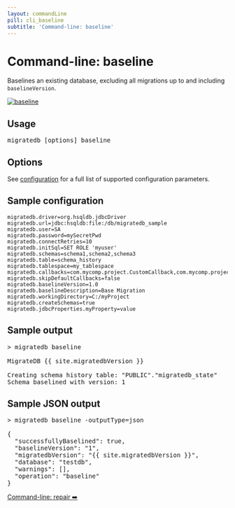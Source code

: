 ```yaml
---
layout: commandLine
pill: cli_baseline
subtitle: 'Command-line: baseline'
---
```


# Command-line: baseline

Baselines an existing database, excluding all migrations up to and including `baselineVersion`.

<a href="/migratedb/documentation/command/baseline"><img src="/migratedb/assets/balsamiq/command-baseline.png" alt="baseline"></a>

## Usage

<pre class="console">migratedb [options] baseline</pre>

## Options

See [configuration](/migratedb/documentation/configuration/parameters) for a full list of supported configuration parameters.

## Sample configuration

```properties
migratedb.driver=org.hsqldb.jdbcDriver
migratedb.url=jdbc:hsqldb:file:/db/migratedb_sample
migratedb.user=SA
migratedb.password=mySecretPwd
migratedb.connectRetries=10
migratedb.initSql=SET ROLE 'myuser'
migratedb.schemas=schema1,schema2,schema3
migratedb.table=schema_history
migratedb.tablespace=my_tablespace
migratedb.callbacks=com.mycomp.project.CustomCallback,com.mycomp.project.AnotherCallback
migratedb.skipDefaultCallbacks=false
migratedb.baselineVersion=1.0
migratedb.baselineDescription=Base Migration
migratedb.workingDirectory=C:/myProject
migratedb.createSchemas=true
migratedb.jdbcProperties.myProperty=value
```

## Sample output

<pre class="console">&gt; migratedb baseline

MigrateDB {{ site.migratedbVersion }} 

Creating schema history table: "PUBLIC"."migratedb_state"
Schema baselined with version: 1</pre>

## Sample JSON output

<pre class="console">&gt; migratedb baseline -outputType=json

{
  "successfullyBaselined": true,
  "baselineVersion": "1",
  "migratedbVersion": "{{ site.migratedbVersion }}",
  "database": "testdb",
  "warnings": [],
  "operation": "baseline"
}</pre>

<p class="next-steps">
    <a class="btn btn-primary" href="/migratedb/documentation/usage/commandline/repair">Command-line: repair ➡️</a>
</p>
